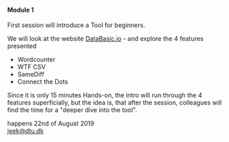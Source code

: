 #### **Module 1** 

First session will introduce a Tool for beginners.

We will look at the website [DataBasic.io](https://databasic.io/en) - and explore the 4 features presented



- Wordcounter
- WTF CSV
- SameDiff
- Connect the Dots

Since it is only 15 minutes Hands-on, the intro will run through the 4 features superficially, but the idea is, that after the session, colleagues will find the time for a "deeper dive into the tool".


happens 22nd of August 2019
<br>
[jeek@dtu.dk](mailto:jeek@tu.dk)
